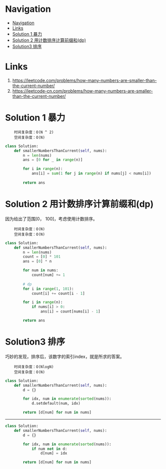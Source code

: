 # Navigation
- [Navigation](#navigation)
- [Links](#links)
- [Solution 1 暴力](#solution-1-%e6%9a%b4%e5%8a%9b)
- [Solution 2 用计数排序计算前缀和(dp)](#solution-2-%e7%94%a8%e8%ae%a1%e6%95%b0%e6%8e%92%e5%ba%8f%e8%ae%a1%e7%ae%97%e5%89%8d%e7%bc%80%e5%92%8cdp)
- [Solution3 排序](#solution3-%e6%8e%92%e5%ba%8f)

# Links
1. https://leetcode.com/problems/how-many-numbers-are-smaller-than-the-current-number/
2. https://leetcode-cn.com/problems/how-many-numbers-are-smaller-than-the-current-number/


# Solution 1 暴力
```
    时间复杂度：O(N ^ 2)
    空间复杂度：O(N)
```
```python
class Solution:
    def smallerNumbersThanCurrent(self, nums):
        n = len(nums)
        ans = [0 for _ in range(n)]

        for i in range(n):
            ans[i] = sum(1 for j in range(n) if nums[j] < nums[i])
        
        return ans
```

# Solution 2 用计数排序计算前缀和(dp)
因为给出了范围[0， 100]，考虑使用计数排序。
```
    时间复杂度：O(N)
    空间复杂度：O(N)
```
```python
class Solution:
    def smallerNumbersThanCurrent(self, nums):
        n = len(nums)
        count = [0] * 101
        ans = [0] * n

        for num in nums:
            count[num] += 1
        
        # dp
        for i in range(1, 101):
            count[i] += count[i - 1]

        for i in range(n):
            if nums[i] > 0:
                ans[i] = count[nums[i] - 1]

        return ans
```

# Solution3 排序
巧妙的发现，排序后，该数字的索引index，就是所求的答案。
```
    时间复杂度：O(NlogN)
    空间复杂度：O(N)
```
```python
class Solution:
    def smallerNumbersThanCurrent(self, nums):
        d = {}

        for idx, num in enumerate(sorted(nums)):
            d.setdefault(num, idx)

        return [d[num] for num in nums]
```
---
```python
class Solution:
    def smallerNumbersThanCurrent(self, nums):
        d = {}

        for idx, num in enumerate(sorted(nums)):
            if num not in d:
                d[num] = idx

        return [d[num] for num in nums]
```